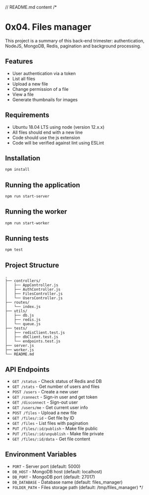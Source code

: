 // README.md content
/*
# 0x04. Files manager

This project is a summary of this back-end trimester: authentication, NodeJS, MongoDB, Redis, pagination and background processing.

## Features

- User authentication via a token
- List all files
- Upload a new file
- Change permission of a file
- View a file
- Generate thumbnails for images

## Requirements

- Ubuntu 18.04 LTS using node (version 12.x.x)
- All files should end with a new line
- Code should use the js extension
- Code will be verified against lint using ESLint

## Installation

```bash
npm install
```

## Running the application

```bash
npm run start-server
```

## Running the worker

```bash
npm run start-worker
```

## Running tests

```bash
npm test
```

## Project Structure

```
.
├── controllers/
│   ├── AppController.js
│   ├── AuthController.js
│   ├── FilesController.js
│   └── UsersController.js
├── routes/
│   └── index.js
├── utils/
│   ├── db.js
│   ├── redis.js
│   └── queue.js
├── tests/
│   ├── redisClient.test.js
│   ├── dbClient.test.js
│   └── endpoints.test.js
├── server.js
├── worker.js
└── README.md
```

## API Endpoints

- `GET /status` - Check status of Redis and DB
- `GET /stats` - Get number of users and files
- `POST /users` - Create a new user
- `GET /connect` - Sign-in user and get token
- `GET /disconnect` - Sign-out user
- `GET /users/me` - Get current user info
- `POST /files` - Upload a new file
- `GET /files/:id` - Get file by ID
- `GET /files` - List files with pagination
- `PUT /files/:id/publish` - Make file public
- `PUT /files/:id/unpublish` - Make file private
- `GET /files/:id/data` - Get file content

## Environment Variables

- `PORT` - Server port (default: 5000)
- `DB_HOST` - MongoDB host (default: localhost)
- `DB_PORT` - MongoDB port (default: 27017)
- `DB_DATABASE` - Database name (default: files_manager)
- `FOLDER_PATH` - Files storage path (default: /tmp/files_manager)
*/
